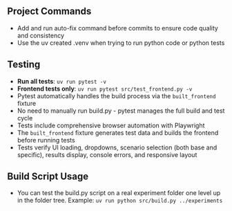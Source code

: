 ## Project Commands

- Add and run auto-fix command before commits to ensure code quality and consistency
- Use the uv created .venv when trying to run python code or python tests

## Testing

- **Run all tests**: `uv run pytest -v`
- **Frontend tests only**: `uv run pytest src/test_frontend.py -v`
- Pytest automatically handles the build process via the `built_frontend` fixture
- No need to manually run build.py - pytest manages the full build and test cycle
- Tests include comprehensive browser automation with Playwright
- The `built_frontend` fixture generates test data and builds the frontend before running tests
- Tests verify UI loading, dropdowns, scenario selection (both base and specific), results display, console errors, and responsive layout

## Build Script Usage

- You can test the build.py script on a real experiment folder one level up in the folder tree. Example: `uv run python src/build.py ../experiments`